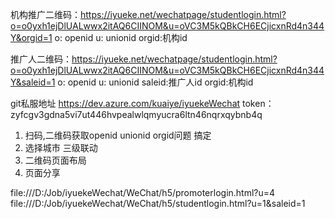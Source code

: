 机构推广二维码：https://iyueke.net/wechatpage/studentlogin.html?o=o0yxh1ejDlUALwwx2itAQ6CIINOM&u=oVC3M5kQBkCH6ECjicxnRd4n344Y&orgid=1
o: openid u: unionid orgid:机构id

推广人二维码：https://iyueke.net/wechatpage/studentlogin.html?o=o0yxh1ejDlUALwwx2itAQ6CIINOM&u=oVC3M5kQBkCH6ECjicxnRd4n344Y&saleid=1
o: openid u: unionid saleid:推广人id orgid:机构id

git私服地址
https://dev.azure.com/kuaiye/iyuekeWechat
token：zyfcgv3gdna5vi7ut446hvpealwlqmyucra6ltn46nqrxqybnb4q

1. 扫码,二维码获取openid unionid orgid问题 搞定
2. 选择城市 三级联动
3. 二维码页面布局
4. 页面分享

file:///D:/Job/iyuekeWechat/WeChat/h5/promoterlogin.html?u=4
file:///D:/Job/iyuekeWechat/WeChat/h5/studentlogin.html?u=1&saleid=1
